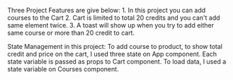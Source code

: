 Three Project Features are give below:
    1. In this project you can add courses to the Cart
    2. Cart is limited to total 20 credits and you can't add same element twice.
    3. A toast will show up when you try to add either same course or more than 20 credit to cart.

State Management in this project:
    To add course to product, to show total credit and price on the cart, I used three state on App component.
    Each state variable is passed as props to Cart component. To load data, I used a state variable on Courses component.